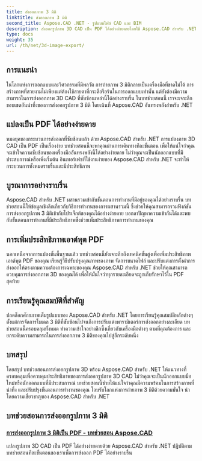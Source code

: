 ```yaml
---
title: ส่งออกภาพ 3 มิติ
linktitle: ส่งออกภาพ 3 มิติ
second_title: Aspose.CAD .NET - รูปแบบไฟล์ CAD และ BIM
description: ส่งออกรูปภาพ 3D CAD เป็น PDF ได้อย่างง่ายดายโดยใช้ Aspose.CAD สำหรับ .NET ปฏิบัติตามบทช่วยสอนของเราเพื่อการแปลง PDF ได้อย่างราบรื่น เรียนรู้เทคนิคการส่งออกภาพ 3 มิติที่มีประสิทธิภาพ
type: docs
weight: 35
url: /th/net/3d-image-export/
---
```


## การแนะนำ

ในโลกแห่งการออกแบบและวิศวกรรมที่มีพลวัต การถ่ายภาพ 3 มิติกลายเป็นเครื่องมือที่ขาดไม่ได้ การสร้างภาพที่สวยงามไม่เพียงแต่ต้องใช้สายตาที่กระตือรือร้นในการออกแบบเท่านั้น แต่ยังต้องมีความสามารถในการส่งออกภาพ 3D CAD ที่ซับซ้อนเหล่านี้ได้อย่างราบรื่น ในบทช่วยสอนนี้ เราจะเจาะลึกขอบเขตอันน่าทึ่งของการส่งออกรูปภาพ 3 มิติ โดยเน้นที่ Aspose.CAD อันทรงพลังสำหรับ .NET

## แปลงเป็น PDF ได้อย่างง่ายดาย

หมดยุคของกระบวนการส่งออกที่ซับซ้อนแล้ว ด้วย Aspose.CAD สำหรับ .NET การแปลงภาพ 3D CAD เป็น PDF เป็นเรื่องง่าย บทช่วยสอนนี้จะพาคุณผ่านการเดินทางทีละขั้นตอน เพื่อให้แน่ใจว่าคุณจะเข้าใจความซับซ้อนของเครื่องมืออันทรงพลังนี้ได้อย่างง่ายดาย ไม่ว่าคุณจะเป็นนักออกแบบที่มีประสบการณ์หรือเพิ่งเริ่มต้น อินเทอร์เฟซที่ใช้งานง่ายของ Aspose.CAD สำหรับ .NET จะทำให้กระบวนการทั้งหมดราบรื่นและมีประสิทธิภาพ

## บูรณาการอย่างราบรื่น

Aspose.CAD สำหรับ .NET ผสานรวมเข้ากับขั้นตอนการทำงานที่มีอยู่ของคุณได้อย่างราบรื่น บทช่วยสอนนี้ให้ข้อมูลเชิงลึกเกี่ยวกับวิธีการทำงานของการผสานรวมนี้ ซึ่งช่วยให้คุณสามารถรวมฟังก์ชันการส่งออกรูปภาพ 3 มิติเข้ากับโปรเจ็กต์ของคุณได้อย่างง่ายดาย บอกลาปัญหาความเข้ากันได้และพบกับขั้นตอนการทำงานที่มีประสิทธิภาพซึ่งช่วยเพิ่มประสิทธิภาพการทำงานของคุณ

## การเพิ่มประสิทธิภาพเอาต์พุต PDF

นอกเหนือจากการแปลงขั้นพื้นฐานแล้ว บทช่วยสอนนี้ยังเจาะลึกถึงเทคนิคขั้นสูงเพื่อเพิ่มประสิทธิภาพเอาต์พุต PDF ของคุณ เรียนรู้วิธีปรับปรุงคุณภาพของภาพ จัดการขนาดไฟล์ และปรับแต่งการตั้งค่าการส่งออกให้ตรงตามความต้องการเฉพาะของคุณ Aspose.CAD สำหรับ .NET ช่วยให้คุณสามารถควบคุมการส่งออกภาพ 3D ของคุณได้ เพื่อให้มั่นใจว่าทุกรายละเอียดจะถูกเก็บรักษาไว้ใน PDF สุดท้าย

## การเรียนรู้คุณสมบัติที่สำคัญ

ปลดล็อกศักยภาพเต็มรูปแบบของ Aspose.CAD สำหรับ .NET โดยการเรียนรู้คุณสมบัติหลักต่างๆ ตั้งแต่การจัดการโมเดล 3 มิติที่ซับซ้อนไปจนถึงการปรับแต่งพารามิเตอร์การส่งออกอย่างละเอียด บทช่วยสอนนี้ครอบคลุมทั้งหมด ทำความเข้าใจอย่างลึกซึ้งเกี่ยวกับเครื่องมือต่างๆ ตามที่คุณต้องการ และยกระดับความสามารถในการส่งออกภาพ 3 มิติของคุณไปสู่อีกระดับหนึ่ง

## บทสรุป

โดยสรุป บทช่วยสอนการส่งออกรูปภาพ 3D พร้อม Aspose.CAD สำหรับ .NET ให้แนวทางที่ครอบคลุมเพื่อควบคุมประสิทธิภาพของการส่งออกรูปภาพ 3D CAD ไม่ว่าคุณจะเป็นนักออกแบบมือใหม่หรือนักออกแบบที่มีประสบการณ์ บทช่วยสอนนี้ช่วยให้แน่ใจว่าคุณมีความพร้อมในการสร้างภาพที่น่าทึ่ง และปรับปรุงขั้นตอนการทำงานของคุณ โอบรับโลกแห่งการถ่ายภาพ 3 มิติด้วยความมั่นใจ นำโดยความเชี่ยวชาญของ Aspose.CAD สำหรับ .NET
## บทช่วยสอนการส่งออกรูปภาพ 3 มิติ
### [การส่งออกรูปภาพ 3 มิติเป็น PDF - บทช่วยสอน Aspose.CAD](./exporting-3d-images-to-pdf/)
แปลงรูปภาพ 3D CAD เป็น PDF ได้อย่างง่ายดายด้วย Aspose.CAD สำหรับ .NET ปฏิบัติตามบทช่วยสอนทีละขั้นตอนของเราเพื่อการส่งออก PDF ได้อย่างราบรื่น